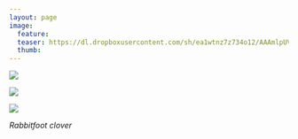 ```yaml
---
layout: page
image:
  feature:
  teaser: https://dl.dropboxusercontent.com/sh/ea1wtnz7z734o12/AAAmlpUVKwzcAgi-lPxC1b3pa/luontokuvat/kes%C3%A4/2/DSC32918-245px.jpg
  thumb:
---
```


[![](https://dl.dropboxusercontent.com/sh/ea1wtnz7z734o12/AAA4m0hVaxsURwJersjS7Eyba/luontokuvat/kes%C3%A4/2/DSC32925-800px.jpg)](https://dl.dropboxusercontent.com/sh/ea1wtnz7z734o12/AABxH5UaW5gVKd6_uo1C6JWPa/luontokuvat/kes%C3%A4/2/DSC32925.jpg)

[![](https://dl.dropboxusercontent.com/sh/ea1wtnz7z734o12/AAAKjiCvPvucFxrzUNRWfeTOa/luontokuvat/kes%C3%A4/2/DSC32923-800px.jpg)](https://dl.dropboxusercontent.com/sh/ea1wtnz7z734o12/AAAmHNQOfhFTifPDdHK95XiIa/luontokuvat/kes%C3%A4/2/DSC32923.jpg)

[![](https://dl.dropboxusercontent.com/sh/ea1wtnz7z734o12/AAAH0p_kFpm17kmMYQFvuvlia/luontokuvat/kes%C3%A4/2/DSC32918-800px.jpg)](https://dl.dropboxusercontent.com/sh/ea1wtnz7z734o12/AACHtiz5paDlTPiZU-xPP2lfa/luontokuvat/kes%C3%A4/2/DSC32918.jpg)

*Rabbitfoot clover*

